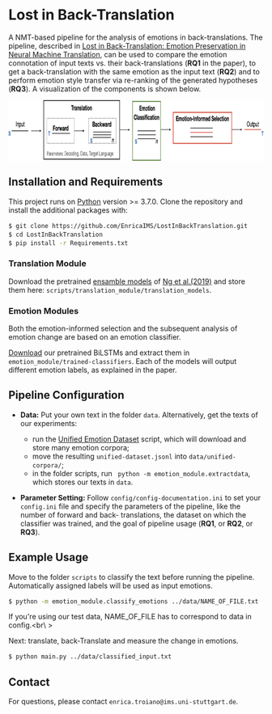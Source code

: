 # Lost in Back-Translation

A NMT-based pipeline for the analysis of emotions in back-translations. The pipeline, described in [Lost in Back-Translation:
Emotion Preservation in Neural Machine Translation](http://www.romanklinger.de/publications/TroianoKlingerPado-coling2020.pdf), can be used to compare the emotion connotation of input texts vs. their back-translations (**RQ1** in the paper), to get a back-translation with the same emotion as the input text (**RQ2**) and to perform emotion style transfer via re-ranking of the generated hypotheses (**RQ3**). A visualization of the components is shown below.

<p align="center">
<img align="center" src="fig/pipeline.png" width="790" height="120">
</p>

## Installation and Requirements
This project runs on [Python](https://www.python.org) version >= 3.7.0. Clone the repository and install the additional packages with:

```sh
$ git clone https://github.com/EnricaIMS/LostInBackTranslation.git
$ cd LostInBackTranslation
$ pip install -r Requirements.txt
```

### Translation Module

Download the pretrained [ensamble models](https://github.com/pytorch/fairseq/blob/master/examples/wmt19/README.md) of [Ng et al.(2019)](https://www.aclweb.org/anthology/W19-5333.pdf) and store them here: ```scripts/translation_module/translation_models```.


### Emotion Modules

Both the emotion-informed selection and the subsequent analysis of emotion change are based on an emotion classifier. 

[Download](https://www.ims.uni-stuttgart.de/forschung/ressourcen/experiment-daten/lost-in-back-translation/) our pretrained BiLSTMs and extract them in ```emotion_module/trained-classifiers```. Each of the models will output different emotion labels, as explained in the paper.

## Pipeline Configuration

* **Data:** Put your own text in the folder ```data```. Alternatively, get the texts of our experiments:
  * run the [Unified Emotion Dataset](http://www.ims.uni-stuttgart.de/data/unifyemotion) script, which will download and store many emotion corpora;
  * move the resulting ```unified-dataset.jsonl``` into ```data/unified-corpora/```;
  * in the folder scripts, run ``` python -m emotion_module.extractdata```, which stores our texts in ```data```.

* **Parameter Setting:** Follow ```config/config-documentation.ini``` to set your ```config.ini``` file and specify the parameters of the pipeline, like the number of forward and back- translations, the dataset on which the classifier was trained, and the goal of pipeline usage (**RQ1**, or **RQ2**, or **RQ3**).


## Example Usage

Move to the folder ```scripts``` to classify the text before running the pipeline. Automatically assigned labels will be used as input emotions.

```sh
$ python -m emotion_module.classify_emotions ../data/NAME_OF_FILE.txt
```
If you're using our test data, NAME_OF_FILE has to correspond to data in config.<br\ >

Next: translate, back-Translate and measure the change in emotions. 

```sh
$ python main.py ../data/classified_input.txt
```

## Contact
For questions, please contact `enrica.troiano@ims.uni-stuttgart.de`.
